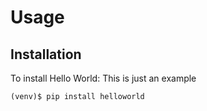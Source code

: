 # Usage

## Installation

To install Hello World:
This is just an example
```console
(venv)$ pip install helloworld
```